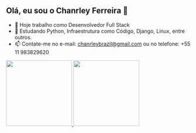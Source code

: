 ## Olá, eu sou o Chanrley Ferreira 👋

- 🔭 Hoje trabalho como Desenvolvedor Full Stack
- 🌱 Estudando Python, Infraestrutura como Código, Django, Linux, entre outros.
- 📫 Contate-me no e-mail: chanrleybrazil@gmail.com ou no telefone: +55 11 983829620
<div>
    <a href="https://www.github.com/chanrley">
    <img height="180em" src="https://github-readme-stats.vercel.app/api?username=chanrley&show_icons=true&theme=dracula&include_all_commits=true&count_private=true"/>
    <img height="180em" src="https://github-readme-stats.vercel.app/api/top-langs/?username=chanrley&layout=compact&langs_count=16&theme=dracula"/>
</div>
